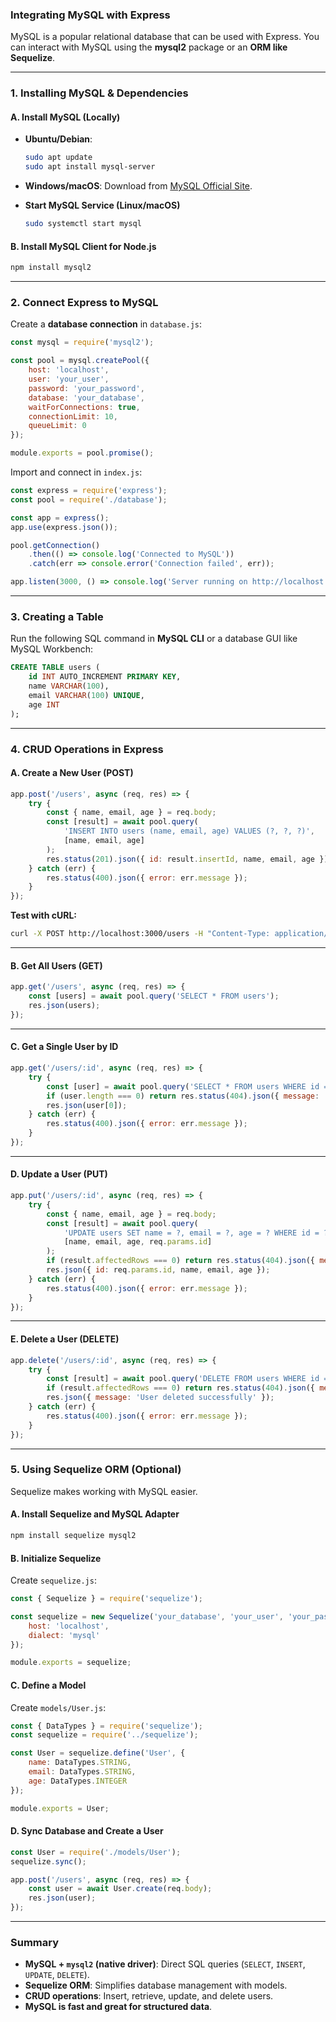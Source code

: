 ### Integrating MySQL with Express  

MySQL is a popular relational database that can be used with Express. You can interact with MySQL using the **mysql2** package or an **ORM like Sequelize**.

---

### 1. **Installing MySQL & Dependencies**  
#### **A. Install MySQL (Locally)**
- **Ubuntu/Debian**:
  ```sh
  sudo apt update
  sudo apt install mysql-server
  ```
- **Windows/macOS**: Download from [MySQL Official Site](https://dev.mysql.com/downloads/).  

- **Start MySQL Service (Linux/macOS)**
  ```sh
  sudo systemctl start mysql
  ```

#### **B. Install MySQL Client for Node.js**
```sh
npm install mysql2
```

---

### 2. **Connect Express to MySQL**
Create a **database connection** in `database.js`:

```js
const mysql = require('mysql2');

const pool = mysql.createPool({
    host: 'localhost',
    user: 'your_user',
    password: 'your_password',
    database: 'your_database',
    waitForConnections: true,
    connectionLimit: 10,
    queueLimit: 0
});

module.exports = pool.promise();
```

Import and connect in `index.js`:
```js
const express = require('express');
const pool = require('./database');

const app = express();
app.use(express.json());

pool.getConnection()
    .then(() => console.log('Connected to MySQL'))
    .catch(err => console.error('Connection failed', err));

app.listen(3000, () => console.log('Server running on http://localhost:3000'));
```

---

### 3. **Creating a Table**
Run the following SQL command in **MySQL CLI** or a database GUI like MySQL Workbench:

```sql
CREATE TABLE users (
    id INT AUTO_INCREMENT PRIMARY KEY,
    name VARCHAR(100),
    email VARCHAR(100) UNIQUE,
    age INT
);
```

---

### 4. **CRUD Operations in Express**
#### **A. Create a New User (POST)**
```js
app.post('/users', async (req, res) => {
    try {
        const { name, email, age } = req.body;
        const [result] = await pool.query(
            'INSERT INTO users (name, email, age) VALUES (?, ?, ?)',
            [name, email, age]
        );
        res.status(201).json({ id: result.insertId, name, email, age });
    } catch (err) {
        res.status(400).json({ error: err.message });
    }
});
```
**Test with cURL:**
```sh
curl -X POST http://localhost:3000/users -H "Content-Type: application/json" -d '{"name":"Alice","email":"alice@example.com","age":25}'
```

---

#### **B. Get All Users (GET)**
```js
app.get('/users', async (req, res) => {
    const [users] = await pool.query('SELECT * FROM users');
    res.json(users);
});
```

---

#### **C. Get a Single User by ID**
```js
app.get('/users/:id', async (req, res) => {
    try {
        const [user] = await pool.query('SELECT * FROM users WHERE id = ?', [req.params.id]);
        if (user.length === 0) return res.status(404).json({ message: 'User not found' });
        res.json(user[0]);
    } catch (err) {
        res.status(400).json({ error: err.message });
    }
});
```

---

#### **D. Update a User (PUT)**
```js
app.put('/users/:id', async (req, res) => {
    try {
        const { name, email, age } = req.body;
        const [result] = await pool.query(
            'UPDATE users SET name = ?, email = ?, age = ? WHERE id = ?',
            [name, email, age, req.params.id]
        );
        if (result.affectedRows === 0) return res.status(404).json({ message: 'User not found' });
        res.json({ id: req.params.id, name, email, age });
    } catch (err) {
        res.status(400).json({ error: err.message });
    }
});
```

---

#### **E. Delete a User (DELETE)**
```js
app.delete('/users/:id', async (req, res) => {
    try {
        const [result] = await pool.query('DELETE FROM users WHERE id = ?', [req.params.id]);
        if (result.affectedRows === 0) return res.status(404).json({ message: 'User not found' });
        res.json({ message: 'User deleted successfully' });
    } catch (err) {
        res.status(400).json({ error: err.message });
    }
});
```

---

### 5. **Using Sequelize ORM (Optional)**
Sequelize makes working with MySQL easier.

#### **A. Install Sequelize and MySQL Adapter**
```sh
npm install sequelize mysql2
```

#### **B. Initialize Sequelize**
Create `sequelize.js`:
```js
const { Sequelize } = require('sequelize');

const sequelize = new Sequelize('your_database', 'your_user', 'your_password', {
    host: 'localhost',
    dialect: 'mysql'
});

module.exports = sequelize;
```

#### **C. Define a Model**
Create `models/User.js`:
```js
const { DataTypes } = require('sequelize');
const sequelize = require('../sequelize');

const User = sequelize.define('User', {
    name: DataTypes.STRING,
    email: DataTypes.STRING,
    age: DataTypes.INTEGER
});

module.exports = User;
```

#### **D. Sync Database and Create a User**
```js
const User = require('./models/User');
sequelize.sync();

app.post('/users', async (req, res) => {
    const user = await User.create(req.body);
    res.json(user);
});
```

---

### Summary  
- **MySQL + `mysql2` (native driver)**: Direct SQL queries (`SELECT`, `INSERT`, `UPDATE`, `DELETE`).  
- **Sequelize ORM**: Simplifies database management with models.  
- **CRUD operations**: Insert, retrieve, update, and delete users.  
- **MySQL is fast and great for structured data**.  